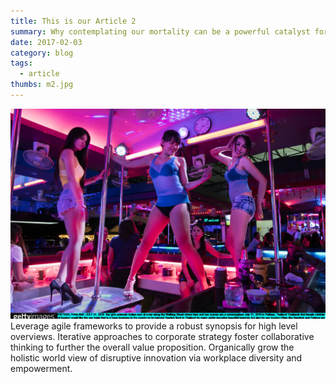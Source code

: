 ```yaml
---
title: This is our Article 2
summary: Why contemplating our mortality can be a powerful catalyst for change
date: 2017-02-03
category: blog
tags:
  - article
thumbs: m2.jpg
---
```

![Test](/articles/img/m1.jpg  "tah ieu")
Leverage agile frameworks to provide a robust synopsis for high level overviews. Iterative approaches to corporate strategy foster collaborative thinking to further the overall value proposition. Organically grow the holistic world view of disruptive innovation via workplace diversity and empowerment.
